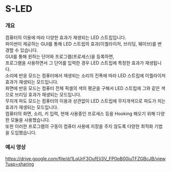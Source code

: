 # S-LED

### 개요
컴퓨터의 이용에 따라 다양한 효과가 재생되는 LED 스트립입니다.\
파이썬이 제공하는 GUI를 통해 LED 스트립의 효과(이퀄라이저, 브리딩, 웨이브)를 변경할 수 있습니다.\
GUI를 통해 원하는 단어와 프로그램(프로세스)을 등록하면, \
프로그램을 사용하면서 그 단어를 입력한 경우 LED 스트립에 특정한 효과가 재생됩니다.\
소리에 반응 모드는 컴퓨터에서 재생되는 소리의 진폭에 따라 LED 스트립에 이퀄라이저 효과가 재생되는 모드입니다.\
화면에 반응 모드는 컴퓨터 전체 픽셀의 색의 평균을 구해서 LED 스트립에 그와 같은 색으로 브리딩 효과가 재생되는 모드입니다.\
무지개 파도 모드는 컴퓨터의 이용과 상관없이 LED 스트립에 무지개색으로 파도가 치는 효과가 재생되는 모드입니다.\
컴퓨터의 화면, 소리, 키 입력, 현재 사용중인 프로세스 등을 Hooking 해오기 위해 다양한 모듈을 사용했습니다.\
또한 이러한 프로그램의 구동이 컴퓨터 사용에 지장을 주지 않도록 다양한 최적화 기법을 도입했습니다.

### 예시 영상
https://drive.google.com/file/d/1LqUrF3OufElj3V_FP0pB00iuTFZGBcJB/view?usp=sharing
